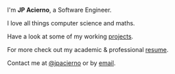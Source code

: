 ---
---

I'm **JP Acierno**, a Software Engineer.

I love all things computer science and maths.

Have a look at some of my working [projects].

For more check out my academic & professional [resume].

Contact me at [@jpacierno] or by [email].



[projects]: /projects
[resume]: https://jpacierno.info/resume/
[@jpacierno]: https://twitter.com/jpacierno
[email]: mailto:juanpabloacierno@gmail.com
